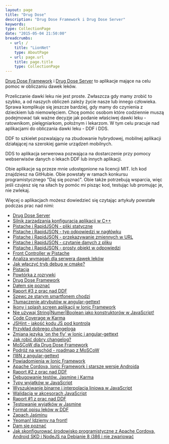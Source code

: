 ```yaml
---
layout: page
title: "Drug Dose"
description: "Drug Dose Framework i Drug Dose Server"
keywords: 
type: CollectionPage
date: "2015-05-04 21:50:00"
breadcrumbs:
  - url: /
    title: "LionNet"
    type: AboutPage
  - url: page.url
    title: page.title
    type: CollectionPage
---
```


[Drug Dose Framework][1] i [Drug Dose Server][2] to aplikacje mające na celu pomoc w obliczaniu dawek leków.

Przeliczanie dawki leku nie jest proste. Zwłaszcza gdy mamy zrobić to szybko, a od naszych obliczeń
zależy życie nasze lub innego człowieka. Sprawa komplikuje się jeszcze bardziej, gdy mamy do czynienia
z dzieckiem lub niemowlęciem. Chcę pomóc osobom które codziennie muszą podejmować tak ważne decyzje jak
podanie właściwej dawki leku - ratownikom, pielęgniarkom, położnym i lekarzom. W tym celu pracuje nad
aplikacjami do obliczania dawki leku - DDF i DDS.

DDF to szkielet pozwalający na zbudowanie hybrydowej, mobilnej aplikacji działającej na szerokiej
gamie urządzeń mobilnych.

DDS to aplikacja serwerowa pozwająca na dostarczenie przy pomocy webserwisów danych o lekach DDF lub innych
aplikacji.

Obie aplikacje są przeze mnie udostępnione na licencji MIT. Ich kod znajdziesz na GitHubie. Obie powstały
w ramach konkursu programistycznego "Daj się poznać". Obie także potrzebują wsparcia, więc jeśli czujesz się
na siłach by pomóc mi pisząc kod, testując lub promując je, nie zwlekaj.
 
Więcej o aplikacjach możesz dowiedzieć się czytając artykuły powstałe podczas prac nad nimi:

* [Drug Dose Server](/drug-dose/server/)
 * [Silnik zarządzania konfiguracją aplikacji w C++](../2017/04/15/silnik-zarzadzania-konfiguracja-aplikacji-w-c++.html)
 * [Pistache i RapidJSON - pliki statyczne](../2017/04/14/pistache-i-rapidjson-pliki-statyczne.html)
 * [Pistache i RapidJSON - typ odpowiedzi w nagłówku](../2017/04/09/pistache-i-rapidjson-typ-odpowiedzi-w-naglowku.html)
 * [Pistache i RapidJSON - przekazywanie zmiennych w URL](../2017/04/08/pistache-i-rapidjson-przekazywanie-zmiennych-w-url.html)
 * [Pistache i RapidJSON - czytanie danych z pliku](../2017/03/30/pistache-i-rapidjson-czytanie-danych-z-pliku.html)
 * [Pistache i RapidJSON - prosty obiekt w odpowiedzi](../2017/03/28/pistache-i-rapidjson-prosty-obiekt-json-w-odpowiedzi.html)
 * [Front Controller w Pistache](../2017/03/25/front-controller-w-pistache.html)
 * [Analiza wymagań dla serwera dawek leków](../2017/03/20/analiza-wymagan-dla-serwera-dawek-lekow.html)
 * [Jak włączyć tryb debug w cmake?](../2017/03/15/jak-wlaczyc-tryb-debug-w-cmake.html)
 * [Pistacja](../2017/03/14/pistacja.html)
 * [Powtórka z rozrywki](../2017/03/01/powtorka-z-rozrywki.html)
* [Drug Dose Framework](/drug-dose/framework/)
 * [Dałem się poznać](../2016/06/12/dalem-sie-poznac.html)
 * [Raport #3 z prac nad DDF](../2016/05/30/raport-3-z-prac-nad-ddf.html)
 * [Szewc ze starym smartfonem chodzi](../2016/05/28/szewc-ze-starym-smartfonem-chodzi.html)
 * [Tłumaczenie atrybutów w angular-gettext](../2016/05/27/tlumaczenie-atrybutow-html-w-angular-gettext.html)
 * [Ikony i splash screen aplikacji w Ionic Framework](../2016/05/26/ikony-i-splash-screen-aplikacji-w-ionic-framework.html)
 * [Nie używaj String\|Numer\|Boolean jako konstruktorów w JavaScript!](../2016/05/19/nie-uzywaj-string-number-boolean-jako-konstruktorow-w-javascript.html)
 * [Code Coverage w Karma](../2016/05/18/code-coverage-w-karma.html)
 * [JSHint - jakość kodu JS pod kontrolą](../2016/05/16/jshint-jakosc-kodu-js-pod-kontrola.html)
 * [Przykład dobrego changeloga](../2016/05/11/przyklad-dobrego-changeloga.html)
 * [Zmiana języka 'on the fly' w Ionic i angular-gettext](../2016/05/10/zmiana-jezyka-on-the-fly-w-ionic-i-angular-gettext.html)
 * [Jak robić dobry changelog?](../2016/05/05/jak-robic-dobry-changelog.html)
 * [MoSCoW dla Drug Dose Framework](../2016/05/04/moscow-dla-drug-dose-framework.html)
 * [Podróż na wschód - roadmap z MoSCoW](../2016/04/29/podroz-na-wschod-roadmap-z-moscow.html)
 * [I18N z angular-gettext](../2016/04/26/i18n-z-angularjs-gettext.html)
 * [Powiadomienia w Ionic Framework](../2016/04/19/powiadomienia-w-ionic-framework.html)
 * [Apache Cordova, Ionic Framework i starsze wersje Androida](../2016/04/16/apache-cordova-ionic-framework-i-starsze-wersje-androida.html)
 * [Raport #2 z prac nad DDF](../2016/04/14/raport-2-z-prac-nad-ddf.html)
 * [Debugowanie testów. Jasmine i Karma](../2016/04/07/debugowanie-testow-jasmine-i-karma.html)
 * [Typy wyjątków w JavaScript](../2016/04/05/typy-wyjatkow-w-javascript.html)
 * [Wyszukiwanie binarne i interpolacja liniowa w JavaScript](../2016/03/26/wyszukiwanie-binarne-i-interpolacja-liniowa-w-javascript.html)
 * [Walidacja w akcesorach JavaScript](../2016/03/24/walidacja-w-akcesorach-javascript.html)
 * [Raport #1 z prac nad DDF](../2016/03/17/raport-1-z-prac-nad-ddf.html)
 * [Testowanie wyjątków w Jasmine](../2016/03/15/testowanie-wyjatkow-w-jasmine.html)
 * [Format opisu leków w DDF](../2016/03/12/format-opisu-lekow-w-ddf.html)
 * [Zapach Jaśminu](../2016/03/07/zapach-jasminu.html)
 * [Yeoman! Idziemy na front!](../2016/03/03/yeoman-idziemy-na-front.html)
 * [Dam się poznać](../2016/03/01/dam-sie-poznac.html)
 * [Jak skonfigurować środowisko programistyczne z Apache Cordova, Android SKD i NodeJS na Debianie 8 i386 i nie zwariować](../2016/02/29/jak-skonfigurowac-srodowisko-programistyczne-z-apache-cordova-android-sdk-i-nodejs-na-debianie-8-i386-i-nie-zwariowac.html)
 
[1]: https://github.com/maciejlew/drug-dose-framework
[2]: https://github.com/maciejlew/drug-dose-server